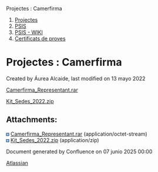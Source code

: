 Projectes : Camerfirma  

1.  [Projectes](index.md)
2.  [PSIS](PSIS_24215797.md)
3.  [PSIS - WIKI](PSIS---WIKI_24215598.md)
4.  [Certificats de proves](Certificats-de-proves_24215620.md)

Projectes : Camerfirma
======================

Created by Áurea Alcaide, last modified on 13 mayo 2022

[Camerfirma\_Representant.rar](attachments/24216537/24216566.rar)

[Kit\_Sedes\_2022.zip](attachments/24216537/64981434.zip)

  

Attachments:
------------

![](images/icons/bullet_blue.gif) [Camerfirma\_Representant.rar](attachments/24216537/24216566.rar) (application/octet-stream)  
![](images/icons/bullet_blue.gif) [Kit\_Sedes\_2022.zip](attachments/24216537/64981434.zip) (application/zip)  

Document generated by Confluence on 07 junio 2025 00:00

[Atlassian](http://www.atlassian.com/)